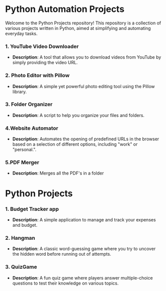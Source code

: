 # Python Automation Projects

Welcome to the Python Projects repository! This repository is a collection of various  projects written in Python, aimed at simplifying and automating everyday tasks.


### 1. YouTube Video Downloader
- **Description**: A tool that allows you to download videos from YouTube by simply providing the video URL.

### 2. Photo Editor with Pillow
- **Description**: A simple yet powerful photo editing tool using the Pillow library.

### 3. Folder Organizer
- **Description**: A script to help you organize your files and folders.

### 4.Website Automator
- **Description**: Automates the opening of predefined URLs in the browser based on a selection of different options, including "work" or "personal.".

### 5.PDF Merger
- **Description**: Merges all the PDF's in a folder

# Python Projects

### 1. Budget Tracker app
- **Description**: A simple application to manage and track your expenses and budget.

### 2. Hangman
- **Description**: A classic word-guessing game where you try to uncover the hidden word before running out of attempts.

### 3. QuizGame
- **Description**: A fun quiz game where players answer multiple-choice questions to test their knowledge on various topics.

